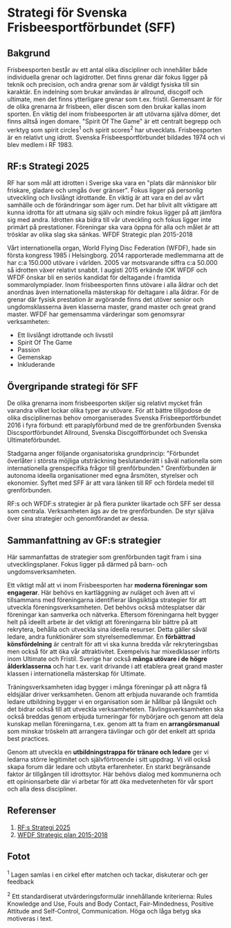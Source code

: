 
# Strategi för Svenska Frisbeesportförbundet (SFF)

## Bakgrund

Frisbeesporten består av ett antal olika discipliner och innehåller både individuella grenar och lagidrotter. Det finns grenar där fokus ligger på teknik och precision, och andra grenar som är väldigt fysiska till sin karaktär. En indelning som brukar användas är allround, discgolf och ultimate, men det finns ytterligare grenar som t.ex. fristil. Gemensamt är för de olika grenarna är frisbeen, eller discen som den brukar kallas inom sporten. En viktig del inom frisbeesporten är att utövarna själva dömer, det finns alltså ingen domare. "Spirit Of The Game" är ett centralt begrepp och verktyg som spirit circles<sup>1</sup> och spirit scores<sup>2</sup> har utvecklats. Frisbeesporten är en relativt ung idrott. Svenska Frisbeesportförbundet bildades 1974 och vi blev medlem i RF 1983.


## RF:s Strategi 2025

RF har som mål att idrotten i Sverige ska vara en "plats där människor blir friskare, gladare och umgås över gränser". Fokus ligger på personlig utveckling och livslångt idrottande. En viktig är att vara en del av vårt samhälle och de förändringar som äger rum. Det har blivit allt viktigare att kunna idrotta för att utmana sig själv och mindre fokus ligger på att jämföra sig med andra. Idrotten ska bidra till vår utveckling och fokus ligger inte primärt på prestationer. Föreningar ska vara öppna för alla och målet är att trösklar av olika slag ska sänkas.
WFDF Strategic plan 2015-2018

Vårt internationella organ, World Flying Disc Federation (WFDF), hade sin första kongress 1985 i Helsingborg. 2014 rapporterade medlemmarna att de har c:a 150.000 utövare i världen. 2005 var motsvarande siffra c:a 50.000 så idrotten växer relativt snabbt. I augisti 2015 erkände IOK WFDF och WFDF önskar bli en seriös kandidat för deltagande i framtida sommarolympiader. Inom frisbeesporten finns utövare i alla åldrar och det anordnas även internationella mästerskap för deltagare i alla åldrar. För de grenar där fysisk prestation är avgörande finns det utöver senior och ungdomsklasserna även klasserna master, grand master och great grand master. WFDF har gemensamma värderingar som genomsyrar verksamheten:

*	Ett livslångt idrottande och livsstil
*	Spirit Of The Game
*	Passion
*	Gemenskap
*	Inkluderande


## Övergripande strategi för SFF

De olika grenarna inom frisbeesporten skiljer sig relativt mycket från varandra vilket lockar olika typer av utövare. För att bättre tillgodose de olika disciplinernas behov omorganiserades Svenska Frisbeeportförbundet 2016 i fyra förbund: ett paraplyförbund med de tre grenförbunden Svenska Discsportförbundet Allround, Svenska Discgolfförbundet och Svenska Ultimateförbundet.

Stadgarna anger följande organisatoriska grundprincip: "Förbundet överlåter i största möjliga utsträckning beslutanderätt i såväl nationella som internationella grenspecifika frågor till grenförbunden." Grenförbunden är autonoma ideella organisationer med egna årsmöten, styrelser och ekonomier. Syftet med SFF är att vara länken till RF och fördela medel till grenförbunden.

RF:s och WFDF:s strategier är på flera punkter likartade och SFF ser dessa som centrala. Verksamheten ägs av de tre grenförbunden. De styr själva över sina strategier och genomförandet av dessa.


## Sammanfattning av GF:s strategier

Här sammanfattas de strategier som grenförbunden tagit fram i sina utvecklingsplaner. Fokus ligger på därmed på barn- och ungdomsverksamheten.

Ett viktigt mål att vi inom Frisbeesporten har **moderna föreningar som engagerar**. Här behövs en kartläggning av nuläget och även att vi tillsammans med föreningarna identifierar långsiktiga strategier för att utveckla föreningsverksamheten. Det behövs också mötesplatser där föreningar kan samverka och nätverka. Eftersom föreningarna helt bygger helt på ideellt arbete är det viktigt att föreningarna blir bättre på att rekrytera, behålla och utveckla sina ideella resurser. Detta gäller såväl ledare, andra funktionärer som styrelsemedlemmar. En **förbättrad könsfördelning** är centralt för att vi ska kunna bredda vår rekryteringsbas men också för att öka vår attraktivitet. Exempelvis har mixedklasser införts inom Ultimate och Fristil. Sverige har också **många utövare i de högre ålderklasserna** och har t.ex. varit drivande i att etablera great grand master klassen i internationella mästerskap för Ultimate.

Träningsverksamheten idag bygger i många föreningar på att några få eldsjälar driver verksamheten. Genom att erbjuda nuvarande och framtida ledare utbildning bygger vi en organisation som är hållbar på långsikt och det bidrar också till att utveckla verksamheteten. Tävlingsverksamheten ska också breddas genom erbjuda turneringar för nybörjare och genom att dela kunskap mellan föreningarna, t.ex. genom att ta fram en **arrangörsmanual** som minskar tröskeln att arrangera tävlingar och gör det enkelt att sprida best practices.

Genom att utveckla en **utbildningstrappa för tränare och ledare** ger vi ledarna större legitimitet och självförtroende i sitt uppdrag. Vi vill också skapa forum där ledare och utbyta erfarenheter. En starkt begränsande faktor är tillgången till idrottsytor. Här behövs dialog med kommunerna och ett opinionsarbete där vi arbetar för att öka medvetenheten för vår sport och alla dess discipliner.



## Referenser

1. [RF:s Strategi 2025](http://www.strategi2025.se)
2. [WFDF Strategic plan 2015-2018](http://www.wfdf.org/files/WFDF_Strategic_Plan_2015-2018_Final.pdf)


## Fotot

<sup>1</sup> Lagen samlas i en cirkel efter matchen och tackar, diskuterar och ger feedback

<sup>2</sup> Ett standardiserat utvärderingsformulär innehållande kriterierna: Rules Knowledge and Use, Fouls and Body Contact, Fair-Mindedness,  Positive Attitude and Self-Control, Communication. Höga och låga betyg ska motiveras i text.


